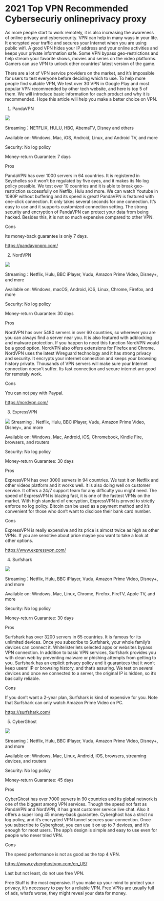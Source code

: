 # 2021 Top VPN Recommended Cybersecuriy onlineprivacy proxy
As more people start to work remotely, it is also increasing the awareness of online privacy and cybersecurity. VPN can help in many ways in your life. It encrypted your traffic and secures your Internet when you are using public wifi. A good VPN hides your IP address and your online activities and keeps your private information safe. Some VPN bypass geo-restrictions and help stream your favorite shows, movies and series on the video platforms. Gamers can use VPN to unlock other countries’ latest version of the game.  




There are a lot of VPN service providers on the market, and it’s impossible for users to test everyone before deciding which to use. To help more people find suitable VPN, We test over 30 VPN in Google Play and most popular VPN recommended by other tech website, and here is top 5 of them. We will introduce basic information for each product and why it is recommended. Hope this article will help you make a better choice on VPN. 

1. PandaVPN

![](https://i.loli.net/2021/03/10/Vi4UJ6AO8qeam7r.png)

Streaming：NETFLIX, HULU, HBO, AbemaTV, Disney and others

Available on: Windows, Mac, iOS, Android, Linux, and Android TV, and more

Security: No log policy

Money-return Guarantee: 7 days


Pros

PandaVPN has over 1000 servers in 64 countries. It is registered in Seychelles so it won’t be regulated by five eyes, and it makes its No log policy possible. We test over 10 countries and it is able to break geo-restriction successfully on Netflix, Hulu and more. We can watch Youtube in 1080P without buffering and its speed is great!
PandaVPN is featured with one-click connection. It only takes several seconds for one connection. It’s easy to use and it supports customized connection setting. The strong security and encryption of PandaVPN can protect your data from being hacked. Besides this, it is not so much expensive compared to other VPN.

Cons


Its money-back guarantee is only 7 days.

https://pandavpnpro.com/



2. NordVPN

![](https://i.loli.net/2021/03/10/Rj6VpMO8G1CF9TA.png)

Streaming：Netflix, Hulu, BBC iPlayer, Vudu, Amazon Prime Video, Disney+, and more

Available on: Windows, macOS, Android, iOS, Linux, Chrome, Firefox, and more

Security: No log policy

Money-return Guarantee: 30 days


Pros


NordVPN has over 5480 servers in over 60 countries, so wherever you are you can always find a server near you. It is also featured with adblocking and malware protection. If you happen to need this function NordVPN would be a good option. NordVPN also offers extensions for Firefox and Chrome.
NordVPN uses the latest Wireguard technology and it has strong privacy and security. It encrypts your internet connection and keeps your browsing history private.  Thousands of VPN servers will make sure your Internet connection doesn’t suffer. Its fast connection and secure internet are good for remotely work.

Cons


You can not pay with Paypal.

https://nordvpn.com/



3. ExpressVPN

![](https://i.loli.net/2021/03/10/Vd2qygJ4I3Aoc9p.png)
Streaming：Netflix, Hulu, BBC iPlayer, Vudu, Amazon Prime Video, Disney+, and more

Available on:  Windows, Mac, Android, iOS, Chromebook, Kindle Fire, browsers, and routers

Security: No log policy

Money-return Guarantee: 30 days

Pros

ExpressVPN has over 3000 servers in 94 countries. We test it on Netflix and other videos platform and it works well. It is also doing well on customer service. It offers a 24/7 support team for any difficulty you might need.
The speed of ExpressVPN is blazing fast, it is one of the fastest VPNs on the market. With high standard of encryption, ExpressVPN is proved to strictly enforce no log policy. Bitcoin can be used as a payment method and it’s convenient for those who don’t want to disclose their bank card number.

Cons

ExpressVPN is really expensive and its price is almost twice as high as other VPNs. If you are sensitive about price maybe you want to take a look at other options.


https://www.expressvpn.com/

4. Surfshark


![](https://i.loli.net/2021/03/10/Dm6eQ7JgVPl5HYf.png)

Streaming：Netflix, Hulu, BBC iPlayer, Vudu, Amazon Prime Video, Disney+, and more

Available on:  Windows, Mac, Linux, Chrome, Firefox, FireTV, Apple TV, and more

Security: No log policy

Money-return Guarantee: 30 days


Pros

Surfshark has over 3200 servers in 65 countries. It is famous for its unlimited devices. Once you subscribe to Surfshark, your whole family’s devices can connect it.  Whitelister lets selected apps or websites bypass VPN connection. In addition to basic VPN services, Surfshark provides you with clean web by preventing malware or phishing attempts from getting to you. 
Surfshark has an explicit privacy policy and it guarantees that it won’t keep users’ IP or browsing history,  and that’s assuring. We test on several devices and once we connected to a server, the original IP is hidden, so it’s basically reliable.

Cons

If you don’t want a 2-year plan, Surfshark is kind of expensive for you. Note that Surfshark can only watch Amazon Prime Video on PC. 

https://surfshark.com/


5. CyberGhost

![](https://i.loli.net/2021/03/10/JGYEphUL2d3ZcIu.png)


Streaming：Netflix, Hulu, BBC iPlayer, Vudu, Amazon Prime Video, Disney+, and more

Available on: Windows, Mac, Linux, Android, iOS, browsers, streaming devices, and routers

Security: No log policy

Money-return Guarantee: 45 days

Pros

CyberGhost has over 7000 servers in 90 countries and its global network is one of the biggest among VPN services. Though the speed not fast as PandaVPN and NordVPN, it has great customer service live chat. Also it offers a super long 45 money-back guarantee. 
Cyberghost has a strict no log policy, and it’s encrypted VPN tunnel secures your connection. Once you subscribe to Cyberghost, you can use it on up to 7 devices, and it’s enough for most users. The app’s design is simple and easy to use even for people who never tried VPN.


Cons

The speed performance is not as good as the top 4 VPN.

https://www.cyberghostvpn.com/en_US/



Last but not least, do not use free VPN.



Free Stuff is the most expensive. If you make up your mind to protect your privacy, it’s necessary to pay for a reliable VPN. Free VPNs are usually full of ads, what’s worse, they might reveal your data for money.
